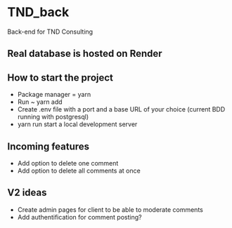 # TND_back

Back-end for TND Consulting

## Real database is hosted on Render

## How to start the project

- Package manager = yarn
- Run ~ yarn add
- Create .env file with a port and a base URL of your choice (current BDD running with postgresql)
- yarn run start a local development server

## Incoming features

- Add option to delete one comment
- Add option to delete all comments at once

## V2 ideas

- Create admin pages for client to be able to moderate comments
- Add authentification for comment posting?
